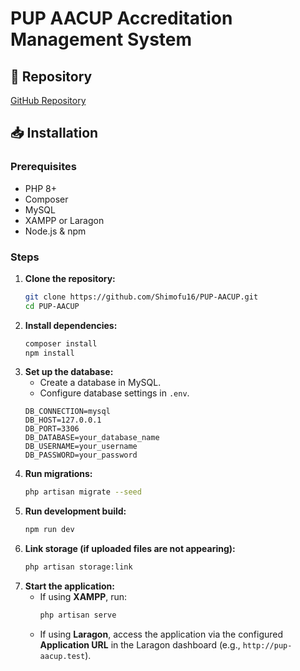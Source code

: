 # PUP AACUP Accreditation Management System

## 🔗 Repository
[GitHub Repository](https://github.com/Shimofu16/PUP-AACUP.git)

## 📥 Installation
### Prerequisites
- PHP 8+
- Composer
- MySQL
- XAMPP or Laragon
- Node.js & npm

### Steps
1. **Clone the repository:**
   ```bash
   git clone https://github.com/Shimofu16/PUP-AACUP.git
   cd PUP-AACUP
   ```
2. **Install dependencies:**
   ```bash
   composer install
   npm install
   ```
3. **Set up the database:**
   - Create a database in MySQL.
   - Configure database settings in `.env`.
   ```env
   DB_CONNECTION=mysql
   DB_HOST=127.0.0.1
   DB_PORT=3306
   DB_DATABASE=your_database_name
   DB_USERNAME=your_username
   DB_PASSWORD=your_password
   ```
4. **Run migrations:**
   ```bash
   php artisan migrate --seed
   ```
5. **Run development build:**
   ```bash
   npm run dev
   ```
6. **Link storage (if uploaded files are not appearing):**
   ```bash
   php artisan storage:link
   ```
7. **Start the application:**
   - If using **XAMPP**, run:
     ```bash
     php artisan serve
     ```
   - If using **Laragon**, access the application via the configured **Application URL** in the Laragon dashboard (e.g., `http://pup-aacup.test`).

